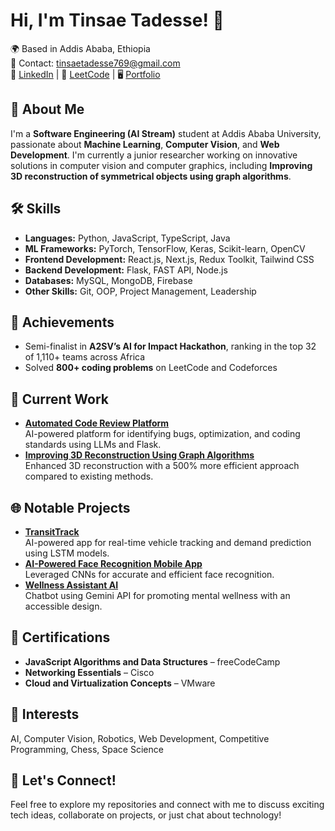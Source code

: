 # Hi, I'm Tinsae Tadesse! 👋

🌍 Based in Addis Ababa, Ethiopia  
📧 Contact: [tinsaetadesse769@gmail.com](mailto:tinsaetadesse769@gmail.com)  
💼 [LinkedIn](http://www.linkedin.com/in/tinsae-tadesse-3465291b5) | 🎯 [LeetCode](https://leetcode.com/u/Tinsae_T/) | 🖥️ [Portfolio](https://github.com/TinsaeTadesse17)

## 🚀 About Me
I'm a **Software Engineering (AI Stream)** student at Addis Ababa University, passionate about **Machine Learning**, **Computer Vision**, and **Web Development**. I'm currently a junior researcher working on innovative solutions in computer vision and computer graphics, including **Improving 3D reconstruction of symmetrical objects using graph algorithms**.

## 🛠 Skills
- **Languages:** Python, JavaScript, TypeScript, Java  
- **ML Frameworks:** PyTorch, TensorFlow, Keras, Scikit-learn, OpenCV  
- **Frontend Development:** React.js, Next.js, Redux Toolkit, Tailwind CSS  
- **Backend Development:** Flask, FAST API, Node.js  
- **Databases:** MySQL, MongoDB, Firebase  
- **Other Skills:** Git, OOP, Project Management, Leadership  

## 🌟 Achievements
- Semi-finalist in **A2SV’s AI for Impact Hackathon**, ranking in the top 32 of 1,110+ teams across Africa  
- Solved **800+ coding problems** on LeetCode and Codeforces  

## 🔧 Current Work
- **[Automated Code Review Platform](https://github.com/TinsaeTadesse17/Automated-Code-Review-Ai-Platform)**  
  AI-powered platform for identifying bugs, optimization, and coding standards using LLMs and Flask.  
- **[Improving 3D Reconstruction Using Graph Algorithms](https://github.com/TinsaeTadesse17/Computer-Vision-and-Graphics)**  
  Enhanced 3D reconstruction with a 500% more efficient approach compared to existing methods.

## 🌐 Notable Projects
- **[TransitTrack](https://github.com/Transit-Track)**  
  AI-powered app for real-time vehicle tracking and demand prediction using LSTM models.  
- **[AI-Powered Face Recognition Mobile App](https://github.com/Face-Recognition-Model/Team-s-Face-Recognition)**  
  Leveraged CNNs for accurate and efficient face recognition.  
- **[Wellness Assistant AI](https://github.com/TinsaeTadesse17/Wellness-Assistant-AI)**  
  Chatbot using Gemini API for promoting mental wellness with an accessible design.

## 📜 Certifications
- **JavaScript Algorithms and Data Structures** – freeCodeCamp  
- **Networking Essentials** – Cisco  
- **Cloud and Virtualization Concepts** – VMware  

## 🎯 Interests
AI, Computer Vision, Robotics, Web Development, Competitive Programming, Chess, Space Science

## 🌟 Let's Connect!
Feel free to explore my repositories and connect with me to discuss exciting tech ideas, collaborate on projects, or just chat about technology!

